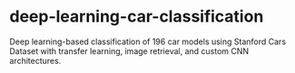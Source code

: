 # deep-learning-car-classification
 Deep learning-based classification of 196 car models using Stanford Cars Dataset with transfer learning, image retrieval, and custom CNN architectures.
